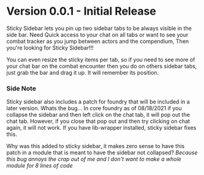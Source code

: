 # Version 0.0.1 - Initial Release
Sticky Sidebar lets you pin up two sidebar tabs to be always visible in the side bar. Need Quick access to your chat on all tabs or want to see your combat tracker as you jump between actors and the compendium, Then you're looking for Sticky Sidebar!!!

You can even resize the sticky items per tab, so if you need to see more of your chat bar on the combat encounter then you do on others sidebar tabs, just grab the bar and drag it up. It will remember its position.

### Side Note
Sticky sidebar also includes a patch for foundry that will be included in a later version. Whats the bug... In core foundry as of 08/18/2021 if you collapse the sidebar and then left click on the chat tab, it will pop out the chat tab. However, if you close that pop out and then try clicking on chat again, it will not work. If you have lib-wrapper installed, sticky sidebar fixes this.

Why was this added to sticky sidebar, it makes zero sense to have this patch in a module that is meant to have the sidebar not collapsed?
*Because this bug annoys the crap out of me and I don't want to make a whole module for 8 lines of code*
